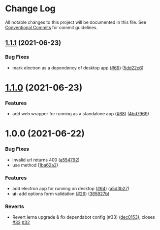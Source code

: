 # Change Log

All notable changes to this project will be documented in this file.
See [Conventional Commits](https://conventionalcommits.org) for commit guidelines.

## [1.1.1](https://github.com/nearform/autocannon-ui/compare/v1.1.0...v1.1.1) (2021-06-23)


### Bug Fixes

* mark electron as a dependency of desktop app ([#69](https://github.com/nearform/autocannon-ui/issues/69)) ([5dd22c6](https://github.com/nearform/autocannon-ui/commit/5dd22c63eacdbecdd02a9b5fe3171f3a9d8852d5))





# [1.1.0](https://github.com/nearform/autocannon-ui/compare/v1.0.0...v1.1.0) (2021-06-23)


### Features

* add web wrapper for running as a standalone app ([#68](https://github.com/nearform/autocannon-ui/issues/68)) ([4bd7969](https://github.com/nearform/autocannon-ui/commit/4bd7969fe2a7acc60e9d67a4ac68d34c06a8ebb5))





# 1.0.0 (2021-06-22)


### Bug Fixes

* invalid url returns 400 ([a554792](https://github.com/nearform/autocannon-ui/commit/a55479232290f7f892f10f7ea36ef0935bda735c))
* use method ([1ba62a2](https://github.com/nearform/autocannon-ui/commit/1ba62a276d6ee69c3ec8ba0d7072ab07b121fdc6))


### Features

* add electron app for running on desktop ([#64](https://github.com/nearform/autocannon-ui/issues/64)) ([a5d3b27](https://github.com/nearform/autocannon-ui/commit/a5d3b27e25f19b32e4b454c1173d79065a409a2e))
* **ui:** add options form validation ([#26](https://github.com/nearform/autocannon-ui/issues/26)) ([365927b](https://github.com/nearform/autocannon-ui/commit/365927b083cea3dfb0c0b7837e10a7486953cb34))


### Reverts

* Revert lerna upgrade & fix dependabot config (#33) ([dec0153](https://github.com/nearform/autocannon-ui/commit/dec0153b13358aa9e44d3a7b7036265bb986ec2c)), closes [#33](https://github.com/nearform/autocannon-ui/issues/33) [#32](https://github.com/nearform/autocannon-ui/issues/32)
